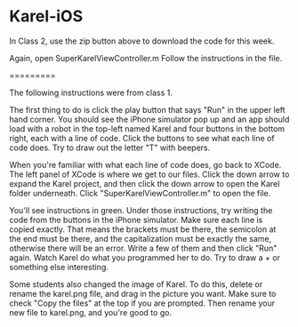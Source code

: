 Karel-iOS
=========

In Class 2, use the zip button above to download the code for this week.

Again, open SuperKarelViewController.m
Follow the instructions in the file.


=========

The following instructions were from class 1.

The first thing to do is click the play button that says "Run" in the upper left hand corner.  You should see the iPhone simulator pop up and an app should load with a robot in the top-left named Karel and four buttons in the bottom right, each with a line of code.  Click the buttons to see what each line of code does.  Try to draw out the letter "T" with beepers.

When you're familiar with what each line of code does, go back to XCode.  The left panel of XCode is where we get to our files.  Click the down arrow to expand the Karel project, and then click the down arrow to open the Karel folder underneath.  Click "SuperKarelViewController.m" to open the file.

You'll see instructions in green.  Under those instructions, try writing the code from the buttons in the iPhone simulator.  Make sure each line is copied exactly.  That means the brackets must be there, the semicolon at the end must be there, and the capitalization must be exactly the same, otherwise there will be an error.  Write a few of them and then click "Run" again.  Watch Karel do what you programmed her to do.  Try to draw a + or something else interesting.

Some students also changed the image of Karel.  To do this, delete or rename the karel.png file, and drag in the picture you want.  Make sure to check "Copy the files" at the top if you are prompted.  Then rename your new file to karel.png, and you're good to go.
